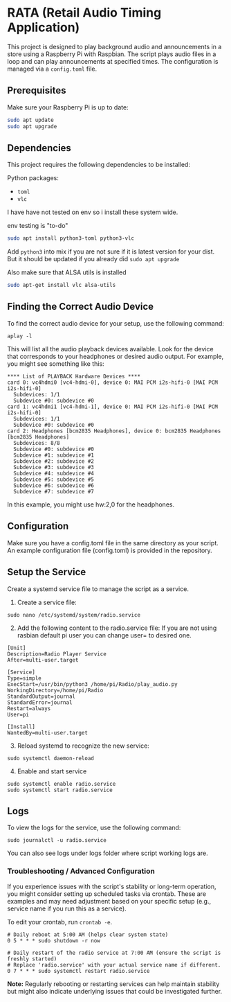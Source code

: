 # RATA (Retail Audio Timing Application) 

This project is designed to play background audio and announcements in a store using a Raspberry Pi with Raspbian. The script plays audio files in a loop and can play announcements at specified times. The configuration is managed via a `config.toml` file.

## Prerequisites

Make sure your Raspberry Pi is up to date:

```sh
sudo apt update
sudo apt upgrade
```
## Dependencies
This project requires the following dependencies to be installed:

Python packages:
   - `toml`
   - `vlc`

I have have not tested on env so i install these system wide.

env testing is "to-do"
```sh
sudo apt install python3-toml python3-vlc
```
Add `python3` into mix if you are not sure if it is latest version for your dist.
But it should be updated if you already did `sudo apt upgrade`

Also make sure that ALSA utils is installed
```sh
sudo apt-get install vlc alsa-utils
```

## Finding the Correct Audio Device

To find the correct audio device for your setup, use the following command:
```
aplay -l
```

This will list all the audio playback devices available. Look for the device that corresponds to your headphones or desired audio output. For example, you might see something like this:

```
**** List of PLAYBACK Hardware Devices ****
card 0: vc4hdmi0 [vc4-hdmi-0], device 0: MAI PCM i2s-hifi-0 [MAI PCM i2s-hifi-0]
  Subdevices: 1/1
  Subdevice #0: subdevice #0
card 1: vc4hdmi1 [vc4-hdmi-1], device 0: MAI PCM i2s-hifi-0 [MAI PCM i2s-hifi-0]
  Subdevices: 1/1
  Subdevice #0: subdevice #0
card 2: Headphones [bcm2835 Headphones], device 0: bcm2835 Headphones [bcm2835 Headphones]
  Subdevices: 8/8
  Subdevice #0: subdevice #0
  Subdevice #1: subdevice #1
  Subdevice #2: subdevice #2
  Subdevice #3: subdevice #3
  Subdevice #4: subdevice #4
  Subdevice #5: subdevice #5
  Subdevice #6: subdevice #6
  Subdevice #7: subdevice #7
```
In this example, you might use hw:2,0 for the headphones.

## Configuration

Make sure you have a config.toml file in the same directory as your script. An example configuration file (config.toml) is provided in the repository.

## Setup the Service

Create a systemd service file to manage the script as a service.

1. Create a service file:
```
sudo nano /etc/systemd/system/radio.service
```
2. Add the following content to the radio.service file:
If you are not using rasbian default pi user you can change user= to desired one.
```
[Unit]
Description=Radio Player Service
After=multi-user.target

[Service]
Type=simple
ExecStart=/usr/bin/python3 /home/pi/Radio/play_audio.py
WorkingDirectory=/home/pi/Radio
StandardOutput=journal
StandardError=journal
Restart=always
User=pi

[Install]
WantedBy=multi-user.target
```
3. Reload systemd to recognize the new service:
```
sudo systemctl daemon-reload
```
4. Enable and start service
```
sudo systemctl enable radio.service
sudo systemctl start radio.service
```
## Logs
To view the logs for the service, use the following command:
```
sudo journalctl -u radio.service
```
You can also see logs under logs folder where script working logs are.

### Troubleshooting / Advanced Configuration

If you experience issues with the script's stability or long-term operation, you might consider setting up scheduled tasks via crontab. These are examples and may need adjustment based on your specific setup (e.g., service name if you run this as a service).

To edit your crontab, run `crontab -e`.

```cron
# Daily reboot at 5:00 AM (helps clear system state)
0 5 * * * sudo shutdown -r now

# Daily restart of the radio service at 7:00 AM (ensure the script is freshly started)
# Replace 'radio.service' with your actual service name if different.
0 7 * * * sudo systemctl restart radio.service
```
**Note:** Regularly rebooting or restarting services can help maintain stability but might also indicate underlying issues that could be investigated further.
